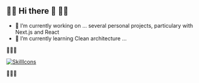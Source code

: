 ## 🌳🌳 Hi there 👋 🌳🌳

- 🔭 I’m currently working on ... several personal projects, particulary with Next.js and React
- 🌱 I’m currently learning Clean architecture ...

🌳🌳🌳

[![SkillIcons](https://skillicons.dev/icons?i=php,symfony,py,react,ts,next,flask,docker,linux)](https://skillicons.dev)<br/>

🌳🌳🌳
<!--
**apimobi/apimobi** is a ✨ _special_ ✨ repository because its `README.md` (this file) appears on your GitHub profile.

Here are some ideas to get you started:

- 🔭 I’m currently working on ...
- 🌱 I’m currently learning ...
- 👯 I’m looking to collaborate on ...
- 🤔 I’m looking for help with ...
- 💬 Ask me about ...
- 📫 How to reach me: ...
- 😄 Pronouns: ...
- ⚡ Fun fact: ...
-->
